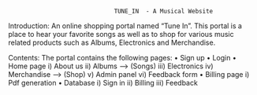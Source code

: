                                   TUNE_IN  - A Musical Website
 
Introduction:
     An online shopping portal named “Tune In”. This portal is a place to hear your favorite songs as well as to shop for various music related products such as Albums, Electronics and Merchandise.
     
Contents:
The portal contains the following pages:
•	Sign up
•	Login
•	Home page
    i)	About us
    ii)	Albums        --> (Songs)
    iii)	Electronics
    iv)	Merchandise   --> (Shop)
    v)	Admin panel
    vi)	Feedback form
•	Billing page
    i)	Pdf generation
•	Database
    i)	Sign in
    ii)	Billing
    iii)	Feedback

